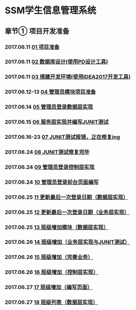 # SSM学生信息管理系统  

## 章节①   项目开发准备
### 2017.06.11 [01 项目准备](./docs/chapter01_Project_development_preparation.md#01项目准备)  

### 2017.06.11 [02 数据库设计(使用PD设计工具)](./docs/chapter01_Project_development_preparation.md#02数据库设计使用pd设计工具)  

### 2017.06.11 [03 搭建开发环境(使用IDEA2017开发工具)](./docs/chapter01_Project_development_preparation.md#03搭建开发环境使用idea2017开发工具)  

### 2017.06.12-13 [04 管理员模块项目准备](/docs/chapter01_Project_development_preparation.md#04管理员模块项目准备)

### 2017.06.14 [05 管理员登录数据层实现](./docs/05Admin_login.md#eslint)

### 2017.06.15 [06 服务层实现并编写JUNIT测试](./docs/06Server_junit.md#eslint)

### 2017.06.16-23 [07 JUNIT测试报错，正在修复ing](./docs/07junit_error.md#eslint)

### 2017.06.24 [08 JUNIT测试修复完毕](#)

### 2017.06.24 [09 管理员登录控制层实现](./docs/09Admin_login_control.md#eslint)

### 2017.06.24 [10 管理员登录前台页面编写](./docs/10Admin_login_front_end.md#eslint)  

### 2017.06.25 [11 更新最后一次登录日期（数据层实现）](./docs/11update_last_login_date（data）.md#eslint)  

### 2017.06.25 [12 更新最后一次登录日期（业务层实现）](./docs/12update_last_login_date（bussiness）.md#eslint)  

### 2017.06.25 [13 班级增加模块（数据层实现）](./docs/13class_add（data）.md#eslint)  

### 2017.06.26 [14 班级增加（业务层实现与JUNIT测试）](./docs/14class_add（bussiness_and_junit）.md#eslint)  

### 2017.06.26 [15 班级增加（完善业务）](./docs/15class_add（Perfect_business）.md#eslint)  

### 2017.06.26 [16 班级增加（控制层实现）](./docs/16class_add_control.md#eslint)  

### 2017.06.27 [17 班级增加（编写页面）](./docs/17class_add_control_html.md#eslint)  

### 2017.06.27 [18 班级列表（数据层实现）](./docs/18class_list（data）.md#eslint)